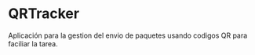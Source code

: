 # QRTracker
Aplicación para la gestion del envio de paquetes usando codigos QR para faciliar la tarea.
